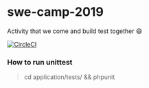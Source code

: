 # swe-camp-2019
Activity that we come and build test together 😄

[![CircleCI](https://circleci.com/gh/swewu/group3.svg?style=svg)](https://circleci.com/gh/swewu/group3)


### How to run unittest
> cd application/tests/ && phpunit
